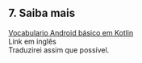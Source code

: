 <h2>7. Saiba mais </h2>

<a href="https://developer.android.com/courses/android-basics-kotlin/android-basics-kotlin-vocab">Vocabulario Android básico em Kotlin</a>
<br>Link em inglês
<br>Traduzirei assim que possível.